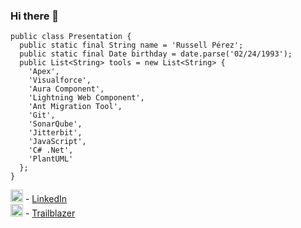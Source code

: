 ### Hi there 👋
```apex
public class Presentation {
  public static final String name = 'Russell Pérez';
  public static final Date birthday = date.parse('02/24/1993');
  public List<String> tools = new List<String> {
    'Apex',
    'Visualforce',
    'Aura Component',
    'Lightning Web Component',
    'Ant Migration Tool',
    'Git',
    'SonarQube',
    'Jitterbit',
    'JavaScript',
    'C# .Net',
    'PlantUML'
  };
}
```
<img src="https://dl.dropboxusercontent.com/s/b9pvas2upp3s6xl/linkedIn.png?dl=0" width="20" height="20"> - [LinkedIn](https://www.linkedin.com/in/russell-alexis-p%C3%A9rez-piza%C3%B1a-9a8374128/)
<br/>
<img src="https://dl.dropboxusercontent.com/s/biifqxdc2z1qgz8/astro.svg?dl=0" width="20" height="20"> - [Trailblazer](https://trailblazer.me/id/aprez14)
<!--
**Kaatelars/Kaatelars** is a ✨ _special_ ✨ repository because its `README.md` (this file) appears on your GitHub profile.

Here are some ideas to get you started:

- 🔭 I’m currently working on ...
- 🌱 I’m currently learning ...
- 👯 I’m looking to collaborate on ...
- 🤔 I’m looking for help with ...
- 💬 Ask me about ...
- 📫 How to reach me: ...
- 😄 Pronouns: ...
- ⚡ Fun fact: ...
-->

